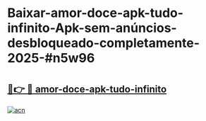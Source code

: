 # Baixar-amor-doce-apk-tudo-infinito-Apk-sem-anúncios-desbloqueado-completamente-2025-#n5w96

# <h2><a href="https://ainizakaria.my?title=amor-doce-apk-tudo-infinito&ref=24M">🔗👉 🔴 amor-doce-apk-tudo-infinito</a></h2>

[![acn](https://github.com/user-attachments/assets/0f9c940e-d8b0-45ae-aac7-cd30a18b3e1c)](https://ainizakaria.my?title=amor-doce-apk-tudo-infinito&ref=24M)


